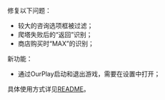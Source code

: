 修复以下问题：

- 较大的咨询选项框被过滤；
- 爬塔失败后的“返回”识别；
- 商店购买时“MAX”的识别；

新功能：

- 通过OurPlay启动和退出游戏，需要在设置中打开；

具体使用方式详见[README](https://github.com/Zebartin/autoxjs-scripts/blob/master/NIKKE/README.md)。
